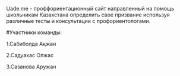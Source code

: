 Uade.me - проффориентационный сайт направленный на помощь школьникам Казахстана определить свое призвание  используя различные тесты и консультации с профориентологами.

#Участники команды: 

1.Сабиболда Ақжан

2.Садуахас Олжас

3.Сазанова Аружан
